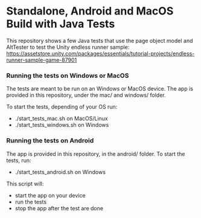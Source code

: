 # Standalone, Android and MacOS Build with Java Tests

This repository shows a few Java tests that use the page object model and AltTester to test the Unity endless runner sample:
https://assetstore.unity.com/packages/essentials/tutorial-projects/endless-runner-sample-game-87901

### Running the tests on Windows or MacOS
The tests are meant to be run on an Windows or MacOS device. The app is provided in this repository, under the mac/  and windows/ folder.

To start the tests, depending of your OS run:
- ./start_tests_mac.sh on MacOS/Linux
- ./start_tests_windows.sh on Windows

### Running the tests on Android
The app is provided in this repository, in the android/ folder.
To start the tests, run:
- ./start_tests_android.sh on Windows

This script will:

- start the app on your device
- run the tests
- stop the app after the test are done
